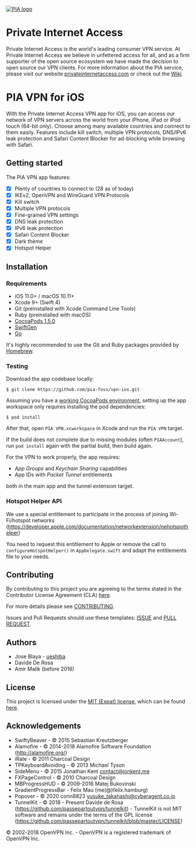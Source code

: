 [![PIA logo][pia-image]][pia-url]

# Private Internet Access

Private Internet Access is the world's leading consumer VPN service. At Private Internet Access we believe in unfettered access for all, and as a firm supporter of the open source ecosystem we have made the decision to open source our VPN clients. For more information about the PIA service, please visit our website [privateinternetaccess.com][pia-url] or check out the [Wiki][pia-wiki].

# PIA VPN for iOS

With the Private Internet Access VPN app for iOS, you can access our network of VPN servers across the world from your iPhone, iPad or iPod touch (64-bit only). Choose among many available countries and connect to them easily. Features include kill switch, multiple VPN protocols, DNS/IPv6 leak protection and Safari Content Blocker for ad-blocking while browsing with Safari.

## Getting started

The PIA VPN app features:

- [x] Plenty of countries to connect to (28 as of today)
- [x] IKEv2, OpenVPN and WireGuard VPN Protocols
- [x] Kill switch
- [x] Multiple VPN protocols
- [x] Fine-grained VPN settings
- [x] DNS leak protection
- [x] IPv6 leak protection
- [x] Safari Content Blocker
- [x] Dark theme
- [x] Hotspot Helper 

## Installation

### Requirements

- iOS 11.0+ / macOS 10.11+
- Xcode 9+ (Swift 4)
- Git (preinstalled with Xcode Command Line Tools)
- Ruby (preinstalled with macOS)
- [CocoaPods 1.5.0][dep-cocoapods]
- [SwiftGen][dep-swiftgen]
- [Go][dep-golang]

It's highly recommended to use the Git and Ruby packages provided by [Homebrew][dep-brew].

### Testing

Download the app codebase locally:

    $ git clone https://github.com/pia-foss/vpn-ios.git

Assuming you have a [working CocoaPods environment][dep-cocoapods], setting up the app workspace only requires installing the pod dependencies:

    $ pod install

After that, open `PIA VPN.xcworkspace` in Xcode and run the `PIA VPN` target.

If the build does not complete due to missing modules (often `PIAAccount`), run `pod install` again with the partial build, then build again.

For the VPN to work properly, the app requires:

- _App Groups_ and _Keychain Sharing_ capabilities
- App IDs with _Packet Tunnel_ entitlements

both in the main app and the tunnel extension target.

### Hotspot Helper API

We use a special entitlement to participate in the process of joining Wi-Fi/hotspot networks (https://developer.apple.com/documentation/networkextension/nehotspothelper)

You need to request this entitlement to Apple or remove the call to `configureHotspotHelper()` in `AppDelegate.swift` and adapt the entitlements file to your needs.

## Contributing

By contributing to this project you are agreeing to the terms stated in the Contributor License Agreement (CLA) [here](/CLA.rst).

For more details please see [CONTRIBUTING](/CONTRIBUTING.md).

Issues and Pull Requests should use these templates: [ISSUE](/.github/ISSUE_TEMPLATE.md) and [PULL REQUEST](/.github/PULL_REQUEST_TEMPLATE.md).

## Authors

- Jose Blaya - [ueshiba](https://github.com/ueshiba)
- Davide De Rosa 
- Amir Malik (before 2016)

## License

This project is licensed under the [MIT (Expat) license](https://choosealicense.com/licenses/mit/), which can be found [here](/LICENSE).

## Acknowledgements

- SwiftyBeaver - © 2015 Sebastian Kreutzberger
- Alamofire - © 2014-2018 Alamofire Software Foundation (http://alamofire.org/)
- iRate - © 2011 Charcoal Design
- TPKeyboardAvoiding - © 2013 Michael Tyson
- SideMenu - © 2015 Jonathan Kent <contact@jonkent.me>
- FXPageControl - © 2010 Charcoal Design
- MBProgressHUD - © 2009-2016 Matej Bukovinski
- GradientProgressBar - Felix Mau (me(@)felix.hamburg)
- Popover - © 2020 corin8823 <yusuke_takahashi@cyberagent.co.jp>
- TunnelKit - © 2018 - Present Davide de Rosa (https://github.com/passepartoutvpn/tunnelkit) - TunnelKit is not MIT software and remains under the terms of the GPL license (https://github.com/passepartoutvpn/tunnelkit/blob/master/LICENSE)

© 2002-2018 OpenVPN Inc. - OpenVPN is a registered trademark of OpenVPN Inc.

[pia-image]: https://www.privateinternetaccess.com/assets/PIALogo2x-0d1e1094ac909ea4c93df06e2da3db4ee8a73d8b2770f0f7d768a8603c62a82f.png
[pia-url]: https://www.privateinternetaccess.com/
[pia-wiki]: https://en.wikipedia.org/wiki/Private_Internet_Access

[dep-cocoapods]: https://guides.cocoapods.org/using/getting-started.html
[dep-swiftgen]: https://github.com/SwiftGen/SwiftGen
[dep-jazzy]: https://github.com/realm/jazzy
[dep-brew]: https://brew.sh/
[dep-golang]: https://golang.org/
